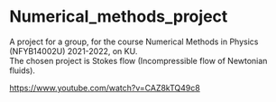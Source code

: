# Numerical_methods_project

A project for a group, for the course Numerical Methods in Physics (NFYB14002U) 2021-2022, on KU. <br>
The chosen project is Stokes flow (Incompressible flow of Newtonian fluids).

https://www.youtube.com/watch?v=CAZ8kTQ49c8
